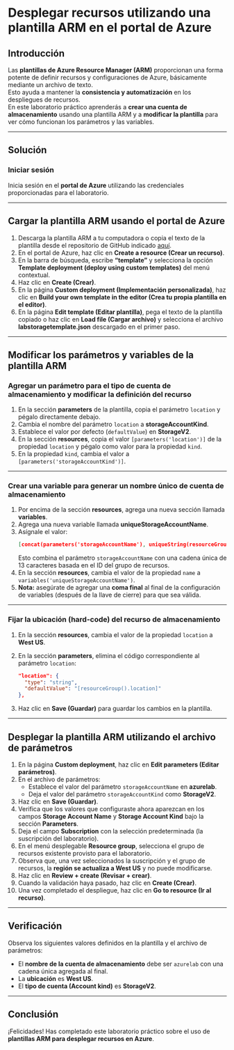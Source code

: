 # Desplegar recursos utilizando una plantilla ARM en el portal de Azure

## Introducción
Las **plantillas de Azure Resource Manager (ARM)** proporcionan una forma potente de definir recursos y configuraciones de Azure, básicamente mediante un archivo de texto.  
Esto ayuda a mantener la **consistencia y automatización** en los despliegues de recursos.  
En este laboratorio práctico aprenderás a **crear una cuenta de almacenamiento** usando una plantilla ARM y a **modificar la plantilla** para ver cómo funcionan los parámetros y las variables.

---

## Solución

### Iniciar sesión
Inicia sesión en el **portal de Azure** utilizando las credenciales proporcionadas para el laboratorio.

---

## Cargar la plantilla ARM usando el portal de Azure

1. Descarga la plantilla ARM a tu computadora o copia el texto de la plantilla desde el repositorio de GitHub indicado [aquí](./labstoragetemplate.json).  
2. En el portal de Azure, haz clic en **Create a resource (Crear un recurso)**.  
3. En la barra de búsqueda, escribe **“template”** y selecciona la opción **Template deployment (deploy using custom templates)** del menú contextual.  
4. Haz clic en **Create (Crear)**.  
5. En la página **Custom deployment (Implementación personalizada)**, haz clic en **Build your own template in the editor (Crea tu propia plantilla en el editor)**.  
6. En la página **Edit template (Editar plantilla)**, pega el texto de la plantilla copiado o haz clic en **Load file (Cargar archivo)** y selecciona el archivo **labstoragetemplate.json** descargado en el primer paso.

---

## Modificar los parámetros y variables de la plantilla ARM

### Agregar un parámetro para el tipo de cuenta de almacenamiento y modificar la definición del recurso

1. En la sección **parameters** de la plantilla, copia el parámetro `location` y pégalo directamente debajo.  
2. Cambia el nombre del parámetro `location` a **storageAccountKind**.  
3. Establece el valor por defecto (`defaultValue`) en **StorageV2**.  
4. En la sección **resources**, copia el valor `[parameters('location')]` de la propiedad `location` y pégalo como valor para la propiedad `kind`.  
5. En la propiedad `kind`, cambia el valor a `[parameters('storageAccountKind')]`.

---

### Crear una variable para generar un nombre único de cuenta de almacenamiento

1. Por encima de la sección **resources**, agrega una nueva sección llamada **variables**.  
2. Agrega una nueva variable llamada **uniqueStorageAccountName**.  
3. Asígnale el valor:  
   ```json
   [concat(parameters('storageAccountName'), uniqueString(resourceGroup().id))]
   ```  
   Esto combina el parámetro `storageAccountName` con una cadena única de 13 caracteres basada en el ID del grupo de recursos.  
4. En la sección **resources**, cambia el valor de la propiedad `name` a `variables('uniqueStorageAccountName')`.  
5. **Nota:** asegúrate de agregar una **coma final** al final de la configuración de variables (después de la llave de cierre) para que sea válida.

---

### Fijar la ubicación (hard-code) del recurso de almacenamiento

1. En la sección **resources**, cambia el valor de la propiedad `location` a **West US**.  
2. En la sección **parameters**, elimina el código correspondiente al parámetro `location`:

   ```json
   "location": {
     "type": "string",
     "defaultValue": "[resourceGroup().location]"
   },
   ```
3. Haz clic en **Save (Guardar)** para guardar los cambios en la plantilla.

---

## Desplegar la plantilla ARM utilizando el archivo de parámetros

1. En la página **Custom deployment**, haz clic en **Edit parameters (Editar parámetros)**.  
2. En el archivo de parámetros:
   - Establece el valor del parámetro `storageAccountName` en **azurelab**.  
   - Deja el valor del parámetro `storageAccountKind` como **StorageV2**.  
3. Haz clic en **Save (Guardar)**.  
4. Verifica que los valores que configuraste ahora aparezcan en los campos **Storage Account Name** y **Storage Account Kind** bajo la sección **Parameters**.  
5. Deja el campo **Subscription** con la selección predeterminada (la suscripción del laboratorio).  
6. En el menú desplegable **Resource group**, selecciona el grupo de recursos existente provisto para el laboratorio.  
7. Observa que, una vez seleccionados la suscripción y el grupo de recursos, la **región se actualiza a West US** y no puede modificarse.  
8. Haz clic en **Review + create (Revisar + crear)**.  
9. Cuando la validación haya pasado, haz clic en **Create (Crear)**.  
10. Una vez completado el despliegue, haz clic en **Go to resource (Ir al recurso)**.

---

## Verificación
Observa los siguientes valores definidos en la plantilla y el archivo de parámetros:

- El **nombre de la cuenta de almacenamiento** debe ser `azurelab` con una cadena única agregada al final.  
- La **ubicación** es **West US**.  
- El **tipo de cuenta (Account kind)** es **StorageV2**.

---

## Conclusión
¡Felicidades! Has completado este laboratorio práctico sobre el uso de **plantillas ARM para desplegar recursos en Azure**.
